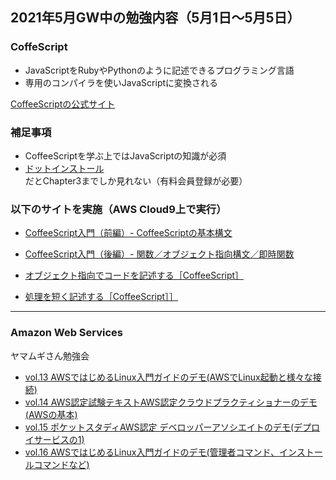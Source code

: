 
## 2021年5月GW中の勉強内容（5月1日～5月5日）

### CoffeScript
- JavaScriptをRubyやPythonのように記述できるプログラミング言語
- 専用のコンパイラを使いJavaScriptに変換される

[CoffeeScriptの公式サイト](https://coffeescript.org/ "CoffeeScriptの公式サイト") <br />

### 補足事項
- CoffeeScriptを学ぶ上ではJavaScriptの知識が必須
- [ドットインストール](https://dotinstall.com/lessons/basic_coffeescript_v2 "ドットインストール")だとChapter3までしか見れない（有料会員登録が必要）

### 以下のサイトを実施（AWS Cloud9上で実行）

- [CoffeeScript入門（前編）- CoffeeScriptの基本構文](https://www.buildinsider.net/web/rubyonrails4/0901 "CoffeeScript入門（前編）- CoffeeScriptの基本構文")

- [CoffeeScript入門（後編）- 関数／オブジェクト指向構文／即時関数](https://www.buildinsider.net/web/rubyonrails4/0902 "CoffeeScript入門（後編）- 関数／オブジェクト指向構文／即時関数")

- [オブジェクト指向でコードを記述する［CoffeeScript］](https://www.buildinsider.net/web/bookjslib111/63 "オブジェクト指向でコードを記述する［CoffeeScript］")

- [処理を短く記述する［CoffeeScript］］](https://www.buildinsider.net/web/bookjslib111/64 "処理を短く記述する［CoffeeScript］］")

---

### Amazon Web Services

ヤマムギさん勉強会<br />

- [vol.13 AWSではじめるLinux入門ガイドのデモ(AWSでLinux起動と様々な接続)](https://yamamugi.connpass.com/event/211606/ "vol.13 AWSではじめるLinux入門ガイドのデモ(AWSでLinux起動と様々な接続)")
- [vol.14 AWS認定試験テキストAWS認定クラウドプラクティショナーのデモ(AWSの基本)](https://yamamugi.connpass.com/event/211612/ "vol.14 AWS認定試験テキストAWS認定クラウドプラクティショナーのデモ(AWSの基本)")
- [vol.15 ポケットスタディAWS認定 デベロッパーアソシエイトのデモ(デプロイサービスの1)](https://yamamugi.connpass.com/event/211615/ "vol.14 AWS認定試験テキストAWS認定クラウドプラクティショナーのデモ(AWSの基本)")
- [vol.16 AWSではじめるLinux入門ガイドのデモ(管理者コマンド、インストールコマンドなど)](https://yamamugi.connpass.com/event/211608/ "vol.14 AWS認定試験テキストAWS認定クラウドプラクティショナーのデモ(AWSの基本)")




